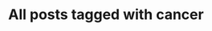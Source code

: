 ---
layout: tag
title: "All posts tagged with cancer"
permalink: /weblog/tags/cancer/
taxonomy: cancer
---